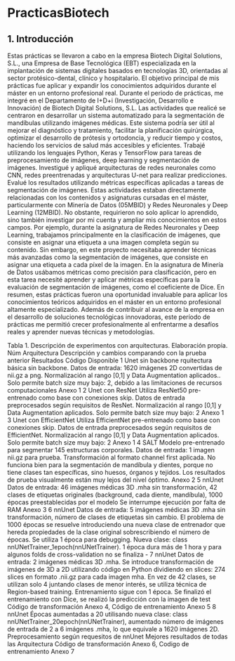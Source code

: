 # PracticasBiotech
## 1.	Introducción
Estas prácticas se llevaron a cabo en la empresa Biotech Digital Solutions, S.L., una Empresa de Base Tecnológica (EBT) especializada en la implantación de sistemas digitales basados en tecnologías 3D, orientadas al sector protésico-dental, clínico y hospitalario. El objetivo principal de mis prácticas fue aplicar y expandir los conocimientos adquiridos durante el máster en un entorno profesional real.
Durante el periodo de prácticas, me integré en el Departamento de I+D+i (Investigación, Desarrollo e Innovación) de Biotech Digital Solutions, S.L. Las actividades que realicé se centraron en desarrollar un sistema automatizado para la segmentación de mandíbulas utilizando imágenes médicas. Este sistema podría ser útil al mejorar el diagnóstico y tratamiento, facilitar la planificación quirúrgica, optimizar el desarrollo de prótesis y ortodoncia, y reducir tiempo y costos, haciendo los servicios de salud más accesibles y eficientes.
Trabajé utilizando los lenguajes Python, Keras y TensorFlow para tareas de preprocesamiento de imágenes, deep learning y segmentación de imágenes. Investigué y apliqué arquitecturas de redes neuronales como CNN, redes preentrenadas y arquitecturas U-net para realizar predicciones. Evalué los resultados utilizando métricas específicas aplicadas a tareas de segmentación de imágenes.
Estas actividades estaban directamente relacionadas con los contenidos y asignaturas cursadas en el máster, particularmente con Minería de Datos (05MBID) y Redes Neuronales y Deep Learning (12MBID). No obstante, requirieron no solo aplicar lo aprendido, sino también investigar por mi cuenta y ampliar mis conocimientos en estos campos. Por ejemplo, durante la asignatura de Redes Neuronales y Deep Learning, trabajamos principalmente en la clasificación de imágenes, que consiste en asignar una etiqueta a una imagen completa según su contenido. Sin embargo, en este proyecto necesitaba aprender técnicas más avanzadas como la segmentación de imágenes, que consiste en asignar una etiqueta a cada píxel de la imagen. En la asignatura de Minería de Datos usábamos métricas como precisión para clasificación, pero en esta tarea necesité aprender y aplicar métricas específicas para la evaluación de segmentación de imágenes, como el coeficiente de Dice.
En resumen, estas prácticas fueron una oportunidad invaluable para aplicar los conocimientos teóricos adquiridos en el máster en un entorno profesional altamente especializado. Además de contribuir al avance de la empresa en el desarrollo de soluciones tecnológicas innovadoras, este período de prácticas me permitió crecer profesionalmente al enfrentarme a desafíos reales y aprender nuevas técnicas y metodologías.

Tabla 1. Descripción de experimentos con arquitecturas. Elaboración propia.
Núm	Arquitectura	Descripción y cambios comparando con la prueba anterior	Resultados	Código Disponible
1	Unet sin backbone	rquitectura básica sin backbone. Datos de entrada: 1620 imágenes 2D convertidas de nii.gz a png. Normalización al rango [0,1] y Data Augmentation aplicados.. 	Solo permite batch size muy bajo: 2, debido a las limitaciones de recursos computacionales	Anexo 1
2	Unet con ResNet	Utiliza ResNet50 pre-entrenado como base con conexiones skip. Datos de entrada preprocesados según requisitos de ResNet. Normalización al rango [0,1] y Data Augmentation aplicados.	Solo permite batch size muy bajo: 2	Anexo 1
3	Unet con EfficientNet	Utiliza EfficientNet pre-entrenado como base con conexiones skip. Datos de entrada preprocesados según requisitos de EfficientNet. Normalización al rango [0,1] y Data Augmentation aplicados.	Solo permite batch size muy bajo: 2	Anexo 1
4	SALT	Modelo pre-entrenado para segmentar 145 estructuras corporales. Datos de entrada: 1 imagen nii.gz para prueba. Transformación al formato channel first aplicada.	No funciona bien para la segmentación de mandíbula y dientes, porque no tiene clases tan específicas, sino huesos, órganos y tejidos. Los resultados de prueba visualmente están muy lejos del nivel óptimo.	Anexo 2
5	nnUnet	Datos de entrada: 46 imágenes médicas 3D .mha sin transformación, 42 clases de etiquetas originales (background, cada diente, mandíbula), 1000 épocas preestablecidas por el modelo	Se interrumpe ejecución por falta de RAM	Anexo 3
6	nnUnet	Datos de entrada: 5 imágenes médicas 3D .mha sin transformación, número de clases de etiquetas sin cambio. El problema de 1000 épocas se resuelve introduciendo una nueva clase de entrenador que hereda propiedades de la clase original sobrescribiendo el número de épocas. Se utiliza 1 época para debugging. Nueva clase: class nnUNetTrainer_1epoch(nnUNetTrainer).	1 época dura más de 1 hora y para algunos folds de cross-validation no se finaliza	-
7	nnUnet	Datos de entrada: 2 imágenes médicas 3D .mha. Se introduce transformación de imágenes de 3D a 2D utilizando código en Python dividiendo en slices: 274 slices en formato .nii.gz para cada imagen mha. En vez de 42 clases, se utilizan solo 4 juntando clases de menor interés, se utiliza técnica de Region-based training. Entrenamiento sigue con 1 época.	Se finalizó el entrenamiento con Dice, se realizó la predicción con la imagen de test	Código de transformación Anexo 4, Código de entrenamiento Anexo 5
8	nnUnet	Épocas aumentadas a 20 utilisando nueva clase: class nnUNetTrainer_20epoch(nnUNetTrainer), aumentado número de imágenes de entrada de 2 a 6 imágenes .mha, lo que equivale a 1620 imágenes 2D. Preprocesamiento según requesitos de nnUnet	Mejores resultados de todas las Arquitectura	Código de transformación Anexo 6, Codigo de entrenamiento Anexo 7

